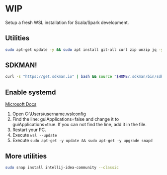 # WIP

Setup a fresh WSL installation for Scala/Spark development.

## Utilities

```bash
sudo apt-get update -y && sudo apt install git-all curl zip unzip jq -y && sudo curl -fsSL https://raw.githubusercontent.com/databricks/setup-cli/main/install.sh | sudo sh
```

## SDKMAN!

```bash
curl -s "https://get.sdkman.io" | bash && source "$HOME/.sdkman/bin/sdkman-init.sh" && sdk install java 8.0.372-tem && sdk install sbt
```
<!-- sdk install java $(sdk list java | grep -o "\b8\.[0-9]*\.[0-9]*\-tem" | head -1) -->

## Enable systemd

[Microsoft Docs](https://learn.microsoft.com/en-us/windows/wsl/wsl-config#systemd-support)

1. Open C:\Users\username.wslconfig
2. Find the line: guiApplications=false and change it to guiApplications=true. If you can not find the line, add it in the file.
3. Restart your PC.
4. Execute `wsl --update`
5. Execute `sudo apt-get -y update && sudo apt-get -y upgrade snapd`

## More utilities

```bash
sudo snap install intellij-idea-community --classic
```

